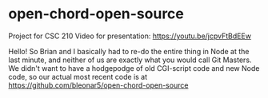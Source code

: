 # open-chord-open-source
Project for CSC 210
Video for presentation: https://youtu.be/jcpvFtBdEEw

Hello! So Brian and I basically had to re-do the entire thing in Node at the last minute, and neither of us are exactly what you would call Git Masters. We didn't want to have a hodgepodge of old CGI-script code and new Node code, so our actual most recent code is at https://github.com/bleonar5/open-chord-open-source
